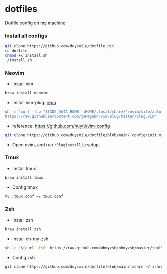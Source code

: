# dotfiles
Dotfile config on my machine

### Install all configs
```bash
git clone https://github.com/duysmile/dotfile.git
cd dotfile
chmod +x install.sh
./install.sh
```

### Neovim
- Install vim
```bash
brew install neovim
```
- Install vim-plug: [repo](https://github.com/junegunn/vim-plug)
```bash
sh -c 'curl -fLo "${XDG_DATA_HOME:-$HOME/.local/share}"/nvim/site/autoload/plug.vim --create-dirs \
https://raw.githubusercontent.com/junegunn/vim-plug/master/plug.vim'
```
- reference: https://github.com/huytd/vim-config
```bash
git clone https://github.com/duysmile/dotfile/blob/main/.config/init.vim ~/.config/nvim/
```
- Open nvim, and run `:PlugInstall` to setup.

### Tmux
- Install tmux
```bash
brew install tmux
```
- Config tmux
```bash
mv .tmux.conf ~/.tmux.conf
```

### Zsh
- Install zsh
```bash
brew install zsh
```
- Install oh-my-zsh
```bash
sh -c "$(curl -fsSL https://raw.github.com/ohmyzsh/ohmyzsh/master/tools/install.sh)"
```
- Config zsh
```bash
git clone https://github.com/duysmile/dotfile/blob/main/.zshrc ~/.zshrc
```
